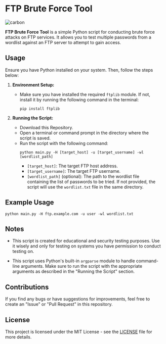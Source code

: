 # FTP Brute Force Tool
![carbon](https://github.com/Jon3sjns/FTPBF/assets/45759837/542c82bd-fc20-468f-b47c-10f14a6dfe54)

**FTP Brute Force Tool** is a simple Python script for conducting brute force attacks on FTP services. It allows you to test multiple passwords from a wordlist against an FTP server to attempt to gain access.

## Usage

Ensure you have Python installed on your system. Then, follow the steps below:

1. **Environment Setup:**
   - Make sure you have installed the required `ftplib` module. If not, install it by running the following command in the terminal:
     ```
     pip install ftplib
     ```

2. **Running the Script:**
   - Download this Repository.
   - Open a terminal or command prompt in the directory where the script is saved.
   - Run the script with the following command:
     ```
     python main.py -H [target_host] -u [target_username] -wl [wordlist_path]
     ```
     - `[target_host]`: The target FTP host address.
     - `[target_username]`: The target FTP username.
     - `[wordlist_path]` (optional): The path to the wordlist file containing the list of passwords to be tried. If not provided, the script will use the `wordlist.txt` file in the same directory.

## Example Usage

```
python main.py -H ftp.example.com -u user -wl wordlist.txt
```

## Notes

- This script is created for educational and security testing purposes. Use it wisely and only for testing on systems you have permission to conduct testing on.

- This script uses Python's built-in `argparse` module to handle command-line arguments. Make sure to run the script with the appropriate arguments as described in the "Running the Script" section.

## Contributions

If you find any bugs or have suggestions for improvements, feel free to create an "Issue" or "Pull Request" in this repository.

## License

This project is licensed under the MIT License - see the [LICENSE](LICENSE) file for more details.


